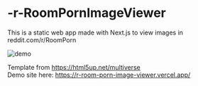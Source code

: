 # -r-RoomPornImageViewer
This is a static web app made with Next.js to view images in reddit.com/r/RoomPorn <br/>

![demo](https://user-images.githubusercontent.com/70706659/220886815-957780eb-0921-483f-9b8e-7e4c69d54dc8.png)

Template from https://html5up.net/multiverse <br/>
Demo site here: https://r-room-porn-image-viewer.vercel.app/

